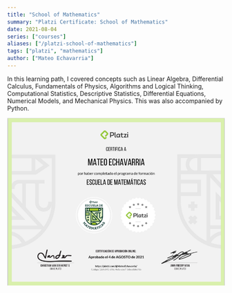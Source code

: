 ```yaml
---
title: "School of Mathematics"
summary: "Platzi Certificate: School of Mathematics"
date: 2021-08-04
series: ["courses"]
aliases: ["/platzi-school-of-mathematics"]
tags: ["platzi", "mathematics"]
author: ["Mateo Echavarria"]
---
```


In this learning path, I covered concepts such as Linear Algebra, Differential Calculus, Fundamentals of Physics, Algorithms and Logical Thinking, Computational Statistics, Descriptive Statistics, Differential Equations, Numerical Models, and Mechanical Physics. This was also accompanied by Python.

![School of Mathematics](https://raw.githubusercontent.com/TeoEchavarria/TeoEchavarria.github.io/master/images/certificates/escuela_matematicas.png#center)
